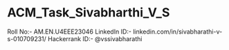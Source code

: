 # ACM_Task_Sivabharthi_V_S

Roll No:- AM.EN.U4EEE23046
LinkedIn ID:- linkedin.com/in/sivabharathi-v-s-010709231/
Hackerrank ID:- @vssivabharathi
